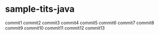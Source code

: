 # sample-tits-java

commit1
commit2
commit3
commit4
commit5
commit6
commit7
commit8
commit9
commit10
commit11
commit12
commit13
